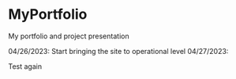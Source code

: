# MyPortfolio
My portfolio and project presentation


04/26/2023: Start bringing the site to operational level
04/27/2023: 

Test
again